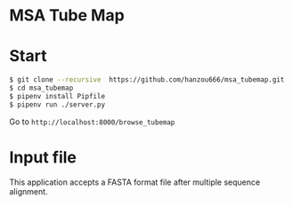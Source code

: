 # MSA Tube Map

# Start

```bash
$ git clone --recursive  https://github.com/hanzou666/msa_tubemap.git
$ cd msa_tubemap
$ pipenv install Pipfile
$ pipenv run ./server.py
```

Go to `http://localhost:8000/browse_tubemap`


# Input file

This application accepts a FASTA format file after multiple sequence alignment.